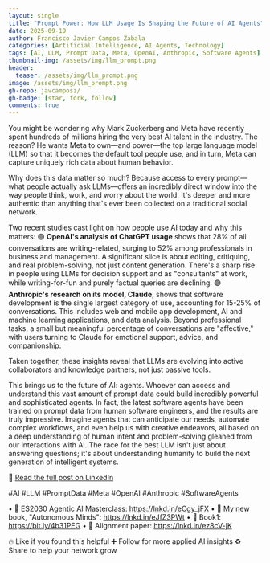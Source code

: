 ```yaml
---
layout: single
title: "Prompt Power: How LLM Usage Is Shaping the Future of AI Agents"
date: 2025-09-19
author: Francisco Javier Campos Zabala
categories: [Artificial Intelligence, AI Agents, Technology]
tags: [AI, LLM, Prompt Data, Meta, OpenAI, Anthropic, Software Agents]
thumbnail-img: /assets/img/llm_prompt.png
header:
  teaser: /assets/img/llm_prompt.png
image: /assets/img/llm_prompt.png
gh-repo: javcamposz/
gh-badge: [star, fork, follow]
comments: true
---
```



You might be wondering why Mark Zuckerberg and Meta have recently spent hundreds of millions hiring the very best AI talent in the industry. The reason? He wants Meta to own—and power—the top large language model (LLM) so that it becomes the default tool people use, and in turn, Meta can capture uniquely rich data about human behavior.

Why does this data matter so much? Because access to every prompt—what people actually ask LLMs—offers an incredibly direct window into the way people think, work, and worry about the world. It's deeper and more authentic than anything that's ever been collected on a traditional social network.

Two recent studies cast light on how people use AI today and why this matters:
🟢 **OpenAI's analysis of ChatGPT usage** shows that 28% of all conversations are writing-related, surging to 52% among professionals in business and management. A significant slice is about editing, critiquing, and real problem-solving, not just content generation. There's a sharp rise in people using LLMs for decision support and as "consultants" at work, while writing-for-fun and purely factual queries are declining.
🟢 **Anthropic's research on its model, Claude**, shows that software development is the single largest category of use, accounting for 15-25% of conversations. This includes web and mobile app development, AI and machine learning applications, and data analysis. Beyond professional tasks, a small but meaningful percentage of conversations are "affective," with users turning to Claude for emotional support, advice, and companionship.

Taken together, these insights reveal that LLMs are evolving into active collaborators and knowledge partners, not just passive tools.

This brings us to the future of AI: agents. Whoever can access and understand this vast amount of prompt data could build incredibly powerful and sophisticated agents. In fact, the latest software agents have been trained on prompt data from human software engineers, and the results are truly impressive. Imagine agents that can anticipate our needs, automate complex workflows, and even help us with creative endeavors, all based on a deep understanding of human intent and problem-solving gleaned from our interactions with AI. The race for the best LLM isn't just about answering questions; it's about understanding humanity to build the next generation of intelligent systems.

🔗 [Read the full post on LinkedIn](https://www.linkedin.com/in/camposjavier/)

#AI #LLM #PromptData #Meta #OpenAI #Anthropic #SoftwareAgents

• 🔗 ES2030 Agentic AI Masterclass: https://lnkd.in/eCgy_jFX
• 🔗 My new book, "Autonomous Minds": https://lnkd.in/eJfZ3PWt
• 🔗 Book1: https://bit.ly/4b31PEG
• 🔗 Alignment paper: https://lnkd.in/ez8cV-jK

🔥 Like if you found this helpful
➕ Follow for more applied AI insights
♻️ Share to help your network grow
